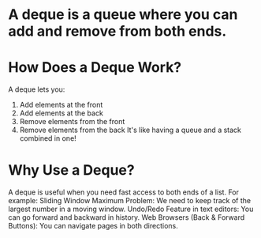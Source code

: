 # A deque is a queue where you can add and remove from both ends.
# How Does a Deque Work?
A deque lets you:
  1. Add elements at the front
  2. Add elements at the back
  3. Remove elements from the front
  4. Remove elements from the back
It's like having a queue and a stack combined in one!
# Why Use a Deque?
A deque is useful when you need fast access to both ends of a list.
For example:
  Sliding Window Maximum Problem: We need to keep track of the largest number in a moving window.
  Undo/Redo Feature in text editors: You can go forward and backward in history.
  Web Browsers (Back & Forward Buttons): You can navigate pages in both directions.
